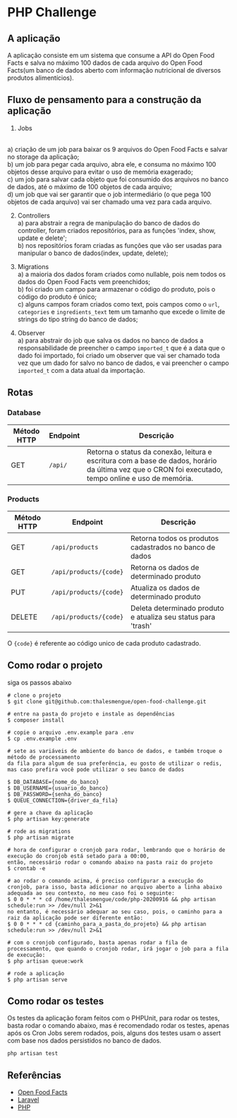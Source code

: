 # PHP Challenge

## A aplicação

A aplicação consiste em um sistema que consume a API do Open Food Facts e salva no máximo 100 dados de cada
arquivo do Open Food Facts(um banco de dados aberto com informação nutricional de diversos produtos alimentícios).


## Fluxo de pensamento para a construção da aplicação

1) Jobs 
<br>
a) criação de um job para baixar os 9 arquivos do Open Food Facts e salvar no storage da aplicação; <br>
b) um job para pegar cada arquivo, abra ele, e consuma no máximo 100 objetos desse arquivo para evitar
o uso de memória exagerado; <br>
c) um job para salvar cada objeto que foi consumido dos arquivos no banco de dados, até o máximo de 100 objetos de cada arquivo; <br>
d) um job que vai ser garantir que o job intermediário (o que pega 100 objetos de cada arquivo) vai ser chamado uma vez para cada arquivo. <br>

2) Controllers <br>
a) para abstrair a regra de manipulação do banco de dados do controller, foram criados repositórios, para as funções 'index, show, update e delete'; <br>
b) nos repositórios foram criadas as funções que vão ser usadas para manipular o banco de dados(index, update, delete); <br>

3) Migrations <br>
a) a maioria dos dados foram criados como nullable, pois nem todos os dados do Open Food Facts vem preenchidos; <br>
b) foi criado um campo para armazenar o código do produto, pois o código do produto é único; <br>
c) alguns campos foram criados como text, pois campos como o ```url```, ```categories``` e ```ingredients_text``` tem um tamanho
que excede o limite de strings do tipo string do banco de dados; <br>

4) Observer <br>
a) para abstrair do job que salva os dados no banco de dados a responsabilidade de preencher o campo ```imported_t```
que é a data que o dado foi importado, foi criado um observer que vai ser chamado toda vez que um dado for salvo no banco de dados,
e vai preencher o campo ```imported_t``` com a data atual da importação. <br>

## Rotas

### Database

| Método HTTP | Endpoint | Descrição                                                                                                                                            |
|-------------|----------|------------------------------------------------------------------------------------------------------------------------------------------------------|
| GET         | `/api/`  | Retorna o status da conexão, leitura e escritura com a base de dados, horário da última vez que o CRON foi executado, tempo online e uso de memória. |


### Products

| Método HTTP | Endpoint               | Descrição                                                     |
|-------------|------------------------|---------------------------------------------------------------|
| GET         | `/api/products`        | Retorna todos os produtos cadastrados no banco de dados       |
| GET         | `/api/products/{code}` | Retorna os dados de determinado produto                       |
| PUT         | `/api/products/{code}` | Atualiza os dados de determinado produto                      |
| DELETE      | `/api/products/{code}` | Deleta determinado produto e atualiza seu status para 'trash' |

O ```{code}``` é referente ao código unico de cada produto cadastrado.

## Como rodar o projeto

siga os passos abaixo

```
# clone o projeto
$ git clone git@github.com:thalesmengue/open-food-challenge.git

# entre na pasta do projeto e instale as dependências
$ composer install

# copie o arquivo .env.example para .env
$ cp .env.example .env

# sete as variáveis de ambiente do banco de dados, e também troque o método de processamento
da fila para algum de sua preferência, eu gosto de utilizar o redis, mas caso prefira você pode utilizar o seu banco de dados

$ DB_DATABASE={nome_do_banco}
$ DB_USERNAME={usuario_do_banco}
$ DB_PASSWORD={senha_do_banco}
$ QUEUE_CONNECTION={driver_da_fila}

# gere a chave da aplicação
$ php artisan key:generate

# rode as migrations
$ php artisan migrate

# hora de configurar o cronjob para rodar, lembrando que o horário de execução do cronjob está setado para a 00:00,
então, necessário rodar o comando abaixo na pasta raiz do projeto
$ crontab -e

# ao rodar o comando acima, é preciso configurar a execução do cronjob, para isso, basta adicionar no arquivo aberto a linha abaixo
adequada ao seu contexto, no meu caso foi o seguinte:
$ 0 0 * * * cd /home/thalesmengue/code/php-20200916 && php artisan schedule:run >> /dev/null 2>&1
no entanto, é necessário adequar ao seu caso, pois, o caminho para a raiz da aplicação pode ser diferente então:
$ 0 0 * * * cd {caminho_para_a_pasta_do_projeto} && php artisan schedule:run >> /dev/null 2>&1

# com o cronjob configurado, basta apenas rodar a fila de processamento, que quando o cronjob rodar, irá jogar o job para a fila de execução: 
$ php artisan queue:work

# rode a aplicação
$ php artisan serve
```

## Como rodar os testes
Os testes da aplicação foram feitos com o PHPUnit, para rodar os testes, basta rodar o comando abaixo, mas é recomendado
rodar os testes, apenas após os Cron Jobs serem rodados, pois, alguns dos testes usam o assert com base nos dados persistidos
no banco de dados.

```
php artisan test
```

## Referências

- [Open Food Facts](https://world.openfoodfacts.org/)
- [Laravel](https://laravel.com/)
- [PHP](https://www.php.net/)
